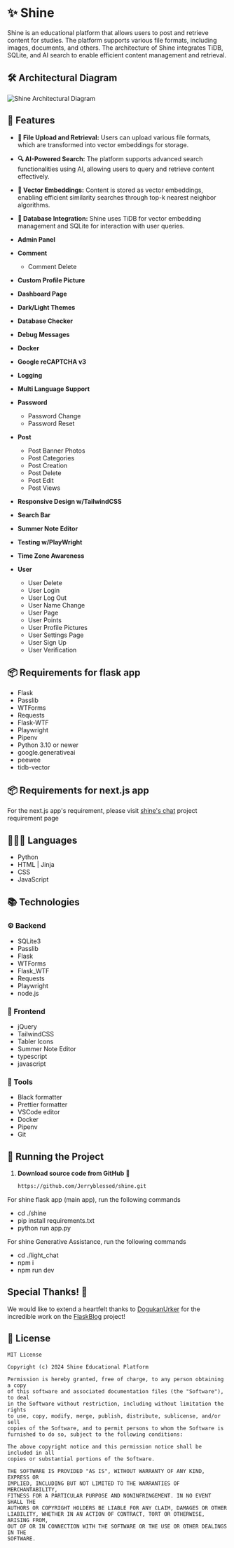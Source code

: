 # ✨ Shine

Shine is an educational platform that allows users to post and retrieve content for studies. The platform supports various file formats, including images, documents, and others. The architecture of Shine integrates TiDB, SQLite, and AI search to enable efficient content management and retrieval.

## 🛠 Architectural Diagram

![Shine Architectural Diagram](https://i.ibb.co/LvZR3jC/shine-architectural-diagram.png)

## 🌟 Features

- **📁 File Upload and Retrieval:** Users can upload various file formats, which are transformed into vector embeddings for storage.
- **🔍 AI-Powered Search:** The platform supports advanced search functionalities using AI, allowing users to query and retrieve content effectively.
- **🔢 Vector Embeddings:** Content is stored as vector embeddings, enabling efficient similarity searches through top-k nearest neighbor algorithms.
- **💾 Database Integration:** Shine uses TiDB for vector embedding management and SQLite for interaction with user queries.

- **Admin Panel**
- **Comment**
  - Comment Delete
- **Custom Profile Picture**
- **Dashboard Page**
- **Dark/Light Themes**
- **Database Checker**
- **Debug Messages**
- **Docker**
- **Google reCAPTCHA v3**
- **Logging**
- **Multi Language Support**
- **Password**
  - Password Change
  - Password Reset
- **Post**
  - Post Banner Photos
  - Post Categories
  - Post Creation
  - Post Delete
  - Post Edit
  - Post Views
- **Responsive Design w/TailwindCSS**
- **Search Bar**
- **Summer Note Editor**
- **Testing w/PlayWright**
- **Time Zone Awareness**
- **User**
  - User Delete
  - User Login
  - User Log Out
  - User Name Change
  - User Page
  - User Points
  - User Profile Pictures
  - User Settings Page
  - User Sign Up
  - User Verification

## 📦 Requirements for flask app

- Flask
- Passlib
- WTForms
- Requests
- Flask-WTF
- Playwright
- Pipenv
- Python 3.10 or newer
- google.generativeai
- peewee
- tidb-vector

## 📦 Requirements for next.js app
For the next.js app's requirement, please visit [shine's chat](https://github.com/Jerryblessed/shine/blob/main/light_chat/package.json) project requirement page

## 🧑🏻‍💻 Languages

- Python
- HTML | Jinja
- CSS
- JavaScript

## 📚 Technologies

### ⚙️ Backend

- SQLite3
- Passlib
- Flask
- WTForms
- Flask_WTF
- Requests
- Playwright
- node.js

### 🔮 Frontend

- jQuery
- TailwindCSS
- Tabler Icons
- Summer Note Editor
- typescript
- javascript

### 🔨 Tools

- Black formatter
- Prettier formatter
- VSCode editor
- Docker
- Pipenv
- Git

## 🚦 Running the Project

1. **Download source code from GitHub** 💾
   ```bash
   https://github.com/Jerryblessed/shine.git   
For shine flask app (main app), run the following commands

-   cd ./shine
-   pip install requirements.txt
-   python run app.py


 For shine Generative Assistance, run the following commands
-   cd ./light_chat
-   npm i
-   npm run dev

## Special Thanks! 🎉

We would like to extend a heartfelt thanks to [DogukanUrker](https://github.com/DogukanUrker) for the incredible work on the [FlaskBlog](https://github.com/DogukanUrker/flaskBlog) project!


## 📜 License

```text
MIT License

Copyright (c) 2024 Shine Educational Platform

Permission is hereby granted, free of charge, to any person obtaining a copy
of this software and associated documentation files (the "Software"), to deal
in the Software without restriction, including without limitation the rights
to use, copy, modify, merge, publish, distribute, sublicense, and/or sell
copies of the Software, and to permit persons to whom the Software is
furnished to do so, subject to the following conditions:

The above copyright notice and this permission notice shall be included in all
copies or substantial portions of the Software.

THE SOFTWARE IS PROVIDED "AS IS", WITHOUT WARRANTY OF ANY KIND, EXPRESS OR
IMPLIED, INCLUDING BUT NOT LIMITED TO THE WARRANTIES OF MERCHANTABILITY,
FITNESS FOR A PARTICULAR PURPOSE AND NONINFRINGEMENT. IN NO EVENT SHALL THE
AUTHORS OR COPYRIGHT HOLDERS BE LIABLE FOR ANY CLAIM, DAMAGES OR OTHER
LIABILITY, WHETHER IN AN ACTION OF CONTRACT, TORT OR OTHERWISE, ARISING FROM,
OUT OF OR IN CONNECTION WITH THE SOFTWARE OR THE USE OR OTHER DEALINGS IN THE
SOFTWARE.



